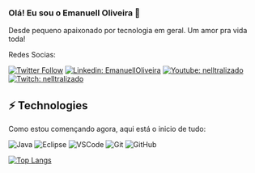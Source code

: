 ### Olá! Eu sou o Emanuell Oliveira 👋

Desde pequeno apaixonado por tecnologia em geral.
Um amor pra vida toda!

Redes Socias:

[![Twitter Follow](https://img.shields.io/twitter/follow/Nelltralizado?style=social)](https://twitter.com/Nelltralizado)
[![Linkedin: EmanuellOliveira](https://img.shields.io/badge/-Linkedin-blue?style=flat-square&logo=Linkedin&logoColor=white&link=https://www.linkedin.com/in/emanuell-oliveirajs/)](https://www.linkedin.com/in/emanuell-oliveirajs/)
[![Youtube: nelltralizado](https://img.shields.io/badge/-Youtube-red?style=flat-square&logo=Youtube&logoColor=white&link=http://youtube.com/nelltralizado)](http://youtube.com/nelltralizado)
[![Twitch: nelltralizado](https://img.shields.io/badge/-Twitch-blueviolet?style=flat-square&logo=Twitch&logoColor=white&link=https://www.twitch.tv/nelltralizado)](https://www.twitch.tv/nelltralizado)

## ⚡ Technologies

Como estou començando agora, aqui está o inicio de tudo:

![Java](https://img.shields.io/badge/-Java-007396?style=flat-square&logo=java)
![Eclipse](https://img.shields.io/badge/-Eclipse-2C2255?style=flat-square&logo=eclipse&logoColor=white)
![VSCode](https://img.shields.io/badge/-VSCode-007ACC?style=flat-square&logo=visual-studio-code&logoColor=white)
![Git](https://img.shields.io/badge/-Git-black?style=flat-square&logo=git)
![GitHub](https://img.shields.io/badge/-GitHub-181717?style=flat-square&logo=github)

[![Top Langs](https://github-readme-stats.vercel.app/api/top-langs/?username=EmanuellOliveira)](https://github.com/EmanuellOliveira/EmanuellOliveira//github-readme-stats)
